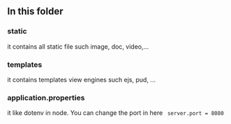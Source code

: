## In this folder 

### static 
it contains all static file such image, doc, video,...

### templates
it contains templates view engines such ejs, pud, ...

### application.properties 
it like  dotenv in node. You can change the port in here  ``` server.port = 8080```